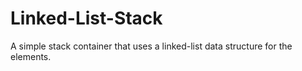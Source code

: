 # Linked-List-Stack

A simple stack container that uses a linked-list data structure for the elements.

